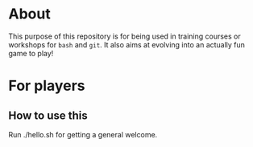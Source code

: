 # About
This purpose of this repository is for being used in training courses or workshops for `bash` and `git`. It also aims at evolving into an actually fun game to play!

# For players
## How to use this
Run ./hello.sh for getting a general welcome.

